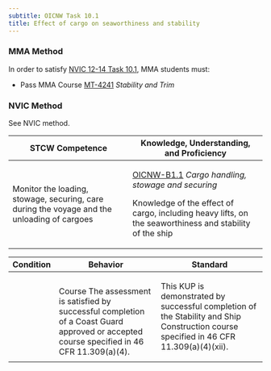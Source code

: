 ```yaml
---
subtitle: OICNW Task 10.1 
title: Effect of cargo on seaworthiness and stability
---
```



### MMA Method

In order to satisfy  [NVIC 12-14  Task  10.1]({{site.baseurl}}/assets/images/nvic-12-14.pdf), MMA students must:

* Pass MMA Course [MT-4241]( {{site.baseurl}}/courses/MT-4241) *Stability and Trim*


### NVIC Method

<a onclick="togglevisibility('nvic_methods')" >See NVIC method.</a>

<div id='nvic_methods' class='hide'>

<table>
<thead>
<tr>
<th class='forty'> STCW Competence </th>
<th class='sixty'> Knowledge, Understanding, and Proficiency </th>
</tr>
</thead>




<tbody>
<tr><td markdown='1'>

Monitor the loading, stowage, securing, care during the voyage and the unloading of cargoes

</td><td markdown='1'>

[OICNW-B1.1](../../tables/21.html#OICNW-B1.1) *Cargo handling, stowage and securing*

Knowledge of the effect of cargo, including heavy lifts, on the seaworthiness and stability of the ship

</td></tr>


</tbody>
</table>


<table>
<thead>
<tr><th class='twenty'>  Condition </th><th class='twenty'> Behavior </th><th  class='sixty'>Standard </th></tr>
</thead>
<tbody >



<tr><td markdown='1'>


</td><td markdown='1'>


<br>

<div class="tooltip">Course
<span class="tooltiptext">
The assessment is satisfied by successful completion of a Coast Guard approved or accepted course specified in 46 CFR 11.309(a)(4).
</span>
</div>


</td><td markdown='1'>

This KUP is demonstrated by successful completion of the Stability and Ship Construction course specified in 46 CFR 11.309(a)(4)(xii).

</td></tr>
</tbody>
</table>
</div>
